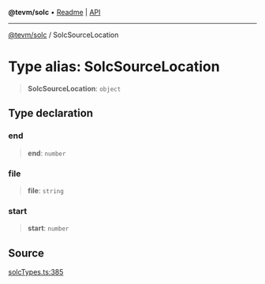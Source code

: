 **@tevm/solc** • [Readme](../README.md) \| [API](../globals.md)

***

[@tevm/solc](../README.md) / SolcSourceLocation

# Type alias: SolcSourceLocation

> **SolcSourceLocation**: `object`

## Type declaration

### end

> **end**: `number`

### file

> **file**: `string`

### start

> **start**: `number`

## Source

[solcTypes.ts:385](https://github.com/evmts/tevm-monorepo/blob/main/bundler-packages/solc/src/solcTypes.ts#L385)
